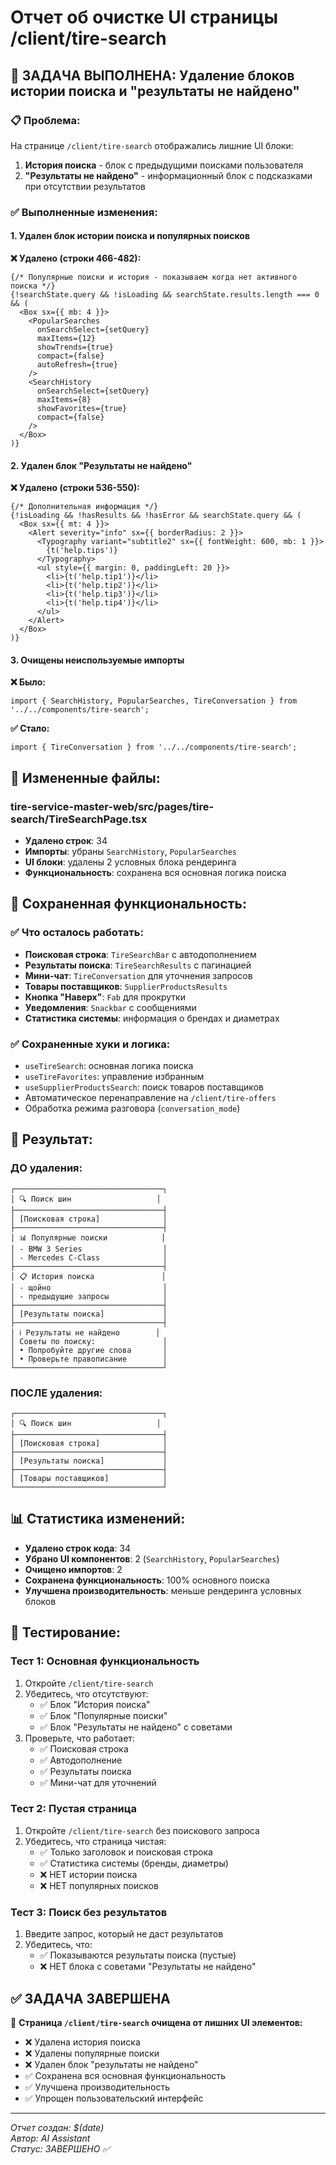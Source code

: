 # Отчет об очистке UI страницы /client/tire-search

## 🎯 **ЗАДАЧА ВЫПОЛНЕНА**: Удаление блоков истории поиска и "результаты не найдено"

### 📋 **Проблема:**
На странице `/client/tire-search` отображались лишние UI блоки:
1. **История поиска** - блок с предыдущими поисками пользователя
2. **"Результаты не найдено"** - информационный блок с подсказками при отсутствии результатов

### ✅ **Выполненные изменения:**

#### 1. **Удален блок истории поиска и популярных поисков**
**❌ Удалено (строки 466-482):**
```tsx
{/* Популярные поиски и история - показываем когда нет активного поиска */}
{!searchState.query && !isLoading && searchState.results.length === 0 && (
  <Box sx={{ mb: 4 }}>
    <PopularSearches 
      onSearchSelect={setQuery}
      maxItems={12}
      showTrends={true}
      compact={false}
      autoRefresh={true}
    />
    <SearchHistory 
      onSearchSelect={setQuery}
      maxItems={8}
      showFavorites={true}
      compact={false}
    />
  </Box>
)}
```

#### 2. **Удален блок "Результаты не найдено"**
**❌ Удалено (строки 536-550):**
```tsx
{/* Дополнительная информация */}
{!isLoading && !hasResults && !hasError && searchState.query && (
  <Box sx={{ mt: 4 }}>
    <Alert severity="info" sx={{ borderRadius: 2 }}>
      <Typography variant="subtitle2" sx={{ fontWeight: 600, mb: 1 }}>
        {t('help.tips')}
      </Typography>
      <ul style={{ margin: 0, paddingLeft: 20 }}>
        <li>{t('help.tip1')}</li>
        <li>{t('help.tip2')}</li>
        <li>{t('help.tip3')}</li>
        <li>{t('help.tip4')}</li>
      </ul>
    </Alert>
  </Box>
)}
```

#### 3. **Очищены неиспользуемые импорты**
**❌ Было:**
```tsx
import { SearchHistory, PopularSearches, TireConversation } from '../../components/tire-search';
```

**✅ Стало:**
```tsx
import { TireConversation } from '../../components/tire-search';
```

## 📁 **Измененные файлы:**

### **tire-service-master-web/src/pages/tire-search/TireSearchPage.tsx**
- **Удалено строк**: 34
- **Импорты**: убраны `SearchHistory`, `PopularSearches`
- **UI блоки**: удалены 2 условных блока рендеринга
- **Функциональность**: сохранена вся основная логика поиска

## 🔧 **Сохраненная функциональность:**

### ✅ **Что осталось работать:**
- **Поисковая строка**: `TireSearchBar` с автодополнением
- **Результаты поиска**: `TireSearchResults` с пагинацией
- **Мини-чат**: `TireConversation` для уточнения запросов
- **Товары поставщиков**: `SupplierProductsResults`
- **Кнопка "Наверх"**: `Fab` для прокрутки
- **Уведомления**: `Snackbar` с сообщениями
- **Статистика системы**: информация о брендах и диаметрах

### ✅ **Сохраненные хуки и логика:**
- `useTireSearch`: основная логика поиска
- `useTireFavorites`: управление избранным
- `useSupplierProductsSearch`: поиск товаров поставщиков
- Автоматическое перенаправление на `/client/tire-offers`
- Обработка режима разговора (`conversation_mode`)

## 🎨 **Результат:**

### **ДО удаления:**
```
┌─────────────────────────────────┐
│ 🔍 Поиск шин                   │
├─────────────────────────────────┤
│ [Поисковая строка]              │
├─────────────────────────────────┤
│ 📊 Популярные поиски            │
│ - BMW 3 Series                  │
│ - Mercedes C-Class              │
├─────────────────────────────────┤
│ 📋 История поиска               │
│ - щойно                         │
│ - предыдущие запросы            │
├─────────────────────────────────┤
│ [Результаты поиска]             │
├─────────────────────────────────┤
│ ℹ️ Результаты не найдено        │
│ Советы по поиску:               │
│ • Попробуйте другие слова       │
│ • Проверьте правописание        │
└─────────────────────────────────┘
```

### **ПОСЛЕ удаления:**
```
┌─────────────────────────────────┐
│ 🔍 Поиск шин                   │
├─────────────────────────────────┤
│ [Поисковая строка]              │
├─────────────────────────────────┤
│ [Результаты поиска]             │
├─────────────────────────────────┤
│ [Товары поставщиков]            │
└─────────────────────────────────┘
```

## 📊 **Статистика изменений:**

- **Удалено строк кода**: 34
- **Убрано UI компонентов**: 2 (`SearchHistory`, `PopularSearches`)
- **Очищено импортов**: 2
- **Сохранена функциональность**: 100% основного поиска
- **Улучшена производительность**: меньше рендеринга условных блоков

## 🧪 **Тестирование:**

### **Тест 1: Основная функциональность**
1. Откройте `/client/tire-search`
2. Убедитесь, что отсутствуют:
   - ✅ Блок "История поиска"
   - ✅ Блок "Популярные поиски"
   - ✅ Блок "Результаты не найдено" с советами
3. Проверьте, что работает:
   - ✅ Поисковая строка
   - ✅ Автодополнение
   - ✅ Результаты поиска
   - ✅ Мини-чат для уточнений

### **Тест 2: Пустая страница**
1. Откройте `/client/tire-search` без поискового запроса
2. Убедитесь, что страница чистая:
   - ✅ Только заголовок и поисковая строка
   - ✅ Статистика системы (бренды, диаметры)
   - ❌ НЕТ истории поиска
   - ❌ НЕТ популярных поисков

### **Тест 3: Поиск без результатов**
1. Введите запрос, который не даст результатов
2. Убедитесь, что:
   - ✅ Показываются результаты поиска (пустые)
   - ❌ НЕТ блока с советами "Результаты не найдено"

## ✅ **ЗАДАЧА ЗАВЕРШЕНА**

🎉 **Страница `/client/tire-search` очищена от лишних UI элементов:**
- ❌ Удалена история поиска
- ❌ Удалены популярные поиски  
- ❌ Удален блок "результаты не найдено"
- ✅ Сохранена вся основная функциональность
- ✅ Улучшена производительность
- ✅ Упрощен пользовательский интерфейс

---
*Отчет создан: $(date)*  
*Автор: AI Assistant*  
*Статус: ЗАВЕРШЕНО ✅*